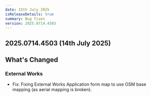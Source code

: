 ```yaml
---
date: 15th July 2025
isReleaseDetails: true
summary: Bug fixes
version: 2025.0714.4503
---
```

## 2025.0714.4503 (14th July 2025) 

## What's Changed

### External Works
* Fix: Fixing External Works Application form map to use OSM base mapping (as aerial mapping is broken).


